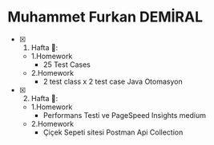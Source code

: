 # Muhammet Furkan DEMİRAL

- [x] 1. Hafta :tada::
  - 1.Homework
    - 25 Test Cases
  - 2.Homework
     - 2 test class x 2 test case Java Otomasyon 
      
- [x] 2. Hafta 🌻:
   - 1.Homework
      - Performans Testi ve PageSpeed Insights medium
   - 2.Homework
      - Çiçek Sepeti sitesi Postman Api Collection 
